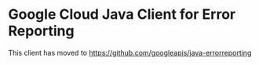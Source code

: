 # Google Cloud Java Client for Error Reporting
 
This client has moved to https://github.com/googleapis/java-errorreporting